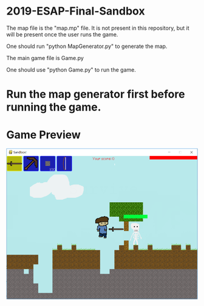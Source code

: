 # 2019-ESAP-Final-Sandbox

The map file is the "map.mp" file. It is not present in this repository, but it will be present once the user runs the game.

One should run "python MapGenerator.py" to generate the map.

The main game file is Game.py

One should use "python Game.py" to run the game.

# Run the map generator first before running the game.

# Game Preview
![image](https://github.com/ARCircle1502/2019-ESAP-Final-Sandbox/blob/master/previews/preview.png)
